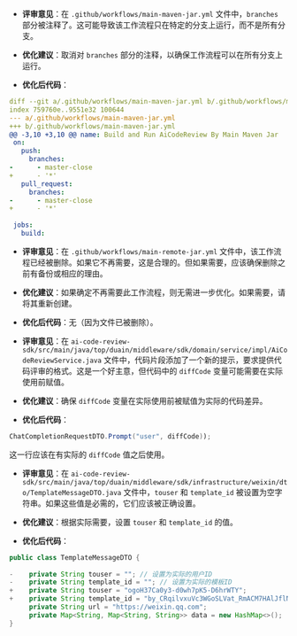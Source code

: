 - **评审意见**：在 `.github/workflows/main-maven-jar.yml` 文件中，`branches` 部分被注释了。这可能导致该工作流程只在特定的分支上运行，而不是所有分支。

- **优化建议**：取消对 `branches` 部分的注释，以确保工作流程可以在所有分支上运行。

- **优化后代码**：
```yaml
diff --git a/.github/workflows/main-maven-jar.yml b/.github/workflows/main-maven-jar.yml
index 759760e..9551e32 100644
--- a/.github/workflows/main-maven-jar.yml
+++ b/.github/workflows/main-maven-jar.yml
@@ -3,10 +3,10 @@ name: Build and Run AiCodeReview By Main Maven Jar
 on:
   push:
     branches:
-      - master-close
+      - '*'
   pull_request:
     branches:
-      - master-close
+      - '*'
 
 jobs:
   build:
```

- **评审意见**：在 `.github/workflows/main-remote-jar.yml` 文件中，该工作流程已经被删除。如果它不再需要，这是合理的。但如果需要，应该确保删除之前有备份或相应的理由。

- **优化建议**：如果确定不再需要此工作流程，则无需进一步优化。如果需要，请将其重新创建。

- **优化后代码**：无（因为文件已被删除）。

- **评审意见**：在 `ai-code-review-sdk/src/main/java/top/duain/middleware/sdk/domain/service/impl/AiCodeReviewService.java` 文件中，代码片段添加了一个新的提示，要求提供代码评审的格式。这是一个好主意，但代码中的 `diffCode` 变量可能需要在实际使用前赋值。

- **优化建议**：确保 `diffCode` 变量在实际使用前被赋值为实际的代码差异。

- **优化后代码**：
```java
ChatCompletionRequestDTO.Prompt("user", diffCode));
```
  这一行应该在有实际的 `diffCode` 值之后使用。

- **评审意见**：在 `ai-code-review-sdk/src/main/java/top/duain/middleware/sdk/infrastructure/weixin/dto/TemplateMessageDTO.java` 文件中，`touser` 和 `template_id` 被设置为空字符串。如果这些值是必需的，它们应该被正确设置。

- **优化建议**：根据实际需要，设置 `touser` 和 `template_id` 的值。

- **优化后代码**：
```java
public class TemplateMessageDTO {
 
-    private String touser = ""; // 设置为实际的用户ID
-    private String template_id = ""; // 设置为实际的模板ID
+    private String touser = "ogoH37Ca0y3-d0wh7pK5-D6hrWTY";
+    private String template_id = "by_CRqilvxuVc3WGoSLVat_RmACM7HAlJflNULiMKmI";
     private String url = "https://weixin.qq.com";
     private Map<String, Map<String, String>> data = new HashMap<>();
}
```